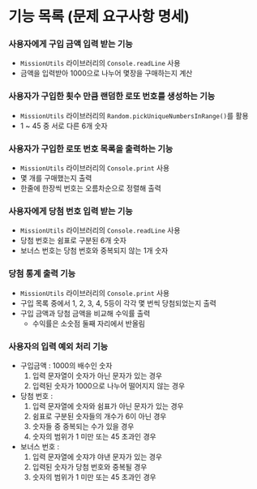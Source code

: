 # 기능 목록 (문제 요구사항 명세)

### 사용자에게 구입 금액 입력 받는 기능

- `MissionUtils` 라이브러리의 `Console.readLine` 사용
- 금액을 입력받아 1000으로 나누어 몇장을 구매하는지 계산

### 사용자가 구입한 횟수 만큼 랜덤한 로또 번호를 생성하는 기능

- `MissionUtils` 라이브러리의 `Random.pickUniqueNumbersInRange()`를 활용
- 1 ~ 45 중 서로 다른 6개 숫자

### 사용자가 구입한 로또 번호 목록을 출력하는 기능

- `MissionUtils` 라이브러리의 `Console.print` 사용
- 몇 개를 구매했는지 출력
- 한줄에 한장씩 번호는 오름차순으로 정렬해 출력

### 사용자에게 당첨 번호 입력 받는 기능

- `MissionUtils` 라이브러리의 `Console.readLine` 사용
- 당첨 번호는 쉼표로 구분된 6개 숫자
- 보너스 번호는 당첨 번호와 중복되지 않는 1개 숫자

### 당첨 통계 출력 기능

- `MissionUtils` 라이브러리의 `Console.print` 사용
- 구입 목록 중에서 1, 2, 3, 4, 5등이 각각 몇 번씩 당첨되었는지 출력
- 구입 금액과 당첨 금액을 비교해 수익률 출력
  - 수익률은 소숫점 둘째 자리에서 반올림

### 사용자의 입력 예외 처리 기능

- 구입금액 : 1000의 배수인 숫자
  1. 입력 문자열이 숫자가 아닌 문자가 있는 경우
  2. 입력된 숫자가 1000으로 나누어 떨어지지 않는 경우
- 당첨 번호 :
  1. 입력 문자열에 숫자와 쉼표가 아닌 문자가 있는 경우
  2. 쉼표로 구분된 숫자들의 개수가 6이 아닌 경우
  3. 숫자들 중 중복되는 수가 있을 경우
  4. 숫자의 범위가 1 미만 또는 45 초과인 경우
- 보너스 번호 :
  1. 입력 문자열에 숫쟈갸 야낸 문자가 있는 경우
  2. 입력된 숫자가 당첨 번호와 중복될 경우
  3. 숫자의 범위가 1 미만 또는 45 초과인 경우
